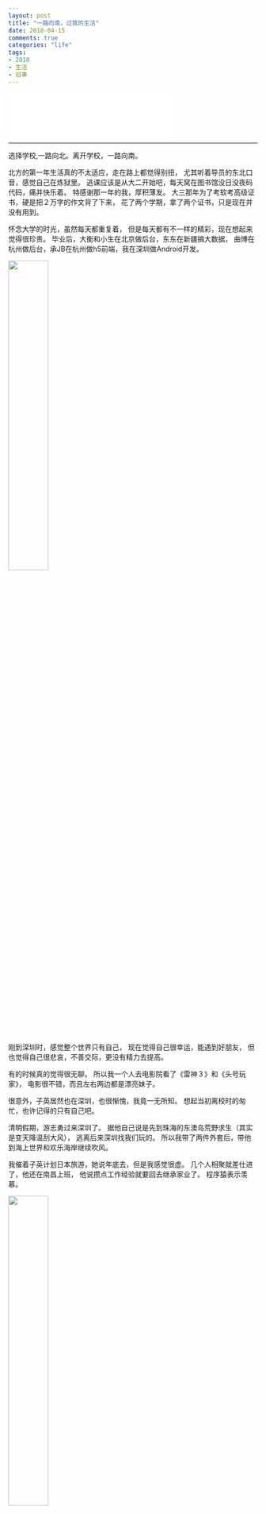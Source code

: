 ```yaml
---
layout: post
title: "一路向南，过我的生活"
date: 2018-04-15
comments: true
categories: "life"
tags:
- 2018
- 生活
- 旧事
---
```


<iframe frameborder="no" border="0" marginwidth="0" marginheight="0" width=330 height=86 src="//music.163.com/outchain/player?type=2&id=526472371&auto=0&height=66"></iframe>

---

选择学校,一路向北。离开学校，一路向南。

北方的第一年生活真的不太适应，走在路上都觉得别扭，
尤其听着导员的东北口音，感觉自己在炼狱里。
逃课应该是从大二开始吧，每天窝在图书馆没日没夜码代码，痛并快乐着。
特感谢那一年的我，厚积薄发。
大三那年为了考软考高级证书，硬是把２万字的作文背了下来，
花了两个学期，拿了两个证书，只是现在并没有用到。

怀念大学的时光，虽然每天都重复着，
但是每天都有不一样的精彩，现在想起来觉得很珍贵。
毕业后，大衡和小生在北京做后台，东东在新疆搞大数据，
曲博在杭州做后台，承JB在杭州做h5前端，我在深圳做Android开发。

<!-- more -->   
<img width="40%" src="http://p6jk8aaz8.bkt.clouddn.com/20180415212044.jpg"/>


刚到深圳时，感觉整个世界只有自己，
现在觉得自己很幸运，能遇到好朋友，
但也觉得自己很悲哀，不善交际，更没有精力去提高。

有的时候真的觉得很无聊。
所以我一个人去电影院看了《雷神３》和《头号玩家》，
电影很不错，而且左右两边都是漂亮妹子。

很意外，子英居然也在深圳，也很惭愧，我竟一无所知。
想起当初离校时的匆忙，也许记得的只有自己吧。

清明假期，游志勇过来深圳了。
据他自己说是先到珠海的东澳岛荒野求生（其实是变天降温刮大风），
逃离后来深圳找我们玩的。
所以我带了两件外套后，带他到海上世界和欢乐海岸继续吹风。

我催着子英计划日本旅游，她说年底去，但是我感觉很虚。
几个人相聚就差仕进了，他还在南昌上班，
他说攒点工作经验就要回去继承家业了。
程序猿表示羡慕。

<img width="40%" src="http://p6jk8aaz8.bkt.clouddn.com/20180415212506.jpg"/>

自己想做很多东西，虽然不一定能做起来，
但我还是去注册了一个公司，叫雷播科技。
一步一个脚印，只是为了有更丰富的人生。

没有人会主动迎合普通人，除非你是大神级别，
不然你只能去奉承别人。这却是我最讨厌的。
我这个人很现实，考虑到的事情基本都是坏的，
有时候让我变得很消极，也让我错过了很多的机会。

像我这样孤僻性格的人，不会讨人喜欢，也没有资格去喜欢别人。

许久未见，甚是想念，大家都还好吗。
